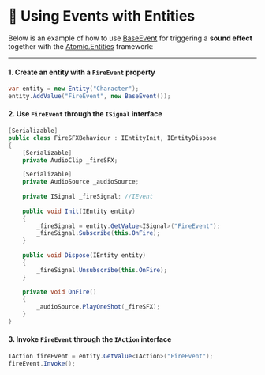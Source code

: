 # 📌 Using Events with Entities

Below is an example of how to use [BaseEvent](BaseEvent.md) for triggering a **sound effect** together with the [Atomic.Entities](../../Entities/Manual.md)
framework:

---

#### 1. Create an entity with a `FireEvent` property

```csharp
var entity = new Entity("Character");
entity.AddValue("FireEvent", new BaseEvent());
```

#### 2. Use `FireEvent` through the `ISignal` interface

```csharp
[Serializable]
public class FireSFXBehaviour : IEntityInit, IEntityDispose
{
    [Serializable]
    private AudioClip _fireSFX;

    [Serializable]
    private AudioSource _audioSource;
    
    private ISignal _fireSignal; //IEvent
    
    public void Init(IEntity entity)
    {
        _fireSignal = entity.GetValue<ISignal>("FireEvent");
        _fireSignal.Subscribe(this.OnFire);
    }
    
    public void Dispose(IEntity entity)
    {
        _fireSignal.Unsubscribe(this.OnFire);
    }
    
    private void OnFire()
    {
        _audioSource.PlayOneShot(_fireSFX);
    }
}
```

#### 3. Invoke `FireEvent` through the `IAction` interface

```csharp
IAction fireEvent = entity.GetValue<IAction>("FireEvent");
fireEvent.Invoke();
```